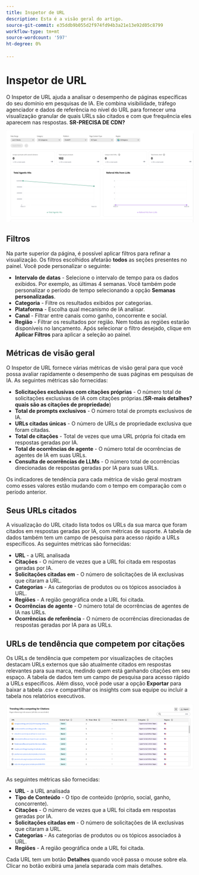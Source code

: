 ```yaml
---
title: Inspetor de URL
description: Esta é a visão geral do artigo.
source-git-commit: e35ddb9b055d2f974fd94b3a21e13e92d05c8799
workflow-type: tm+mt
source-wordcount: '597'
ht-degree: 0%

---
```



# Inspetor de URL

O Inspetor de URL ajuda a analisar o desempenho de páginas específicas do seu domínio em pesquisas de IA. Ele combina visibilidade, tráfego agenciador e dados de referência no nível do URL para fornecer uma visualização granular de quais URLs são citados e com que frequência eles aparecem nas respostas. **SR-PRECISA DE CDN?**

![Inspetor de URL](/help/dashboards/assets/url-insp.png)

## Filtros

Na parte superior da página, é possível aplicar filtros para refinar a visualização. Os filtros escolhidos afetarão **todos** as seções presentes no painel. Você pode personalizar o seguinte:

* **Intervalo de datas** - Selecione o intervalo de tempo para os dados exibidos. Por exemplo, as últimas 4 semanas. Você também pode personalizar o período de tempo selecionando a opção **Semanas personalizadas**.
* **Categoria** - Filtre os resultados exibidos por categorias.
* **Plataforma** - Escolha qual mecanismo de IA analisar.
* **Canal** - Filtrar entre canais como ganho, concorrente e social.
* **Região** - Filtrar os resultados por região. Nem todas as regiões estarão disponíveis no lançamento.
Após selecionar o filtro desejado, clique em **Aplicar Filtros** para aplicar a seleção ao painel.

## Métricas de visão geral

O Inspetor de URL fornece várias métricas de visão geral para que você possa avaliar rapidamente o desempenho de suas páginas em pesquisas de IA. As seguintes métricas são fornecidas:

* **Solicitações exclusivas com citações próprias** - O número total de solicitações exclusivas de IA com citações próprias.(**SR-mais detalhes? quais são as citações de propriedade**)
* **Total de prompts exclusivos** - O número total de prompts exclusivos de IA.
* **URLs citadas únicas** - O número de URLs de propriedade exclusiva que foram citadas.
* **Total de citações** - Total de vezes que uma URL própria foi citada em respostas geradas por IA.
* **Total de ocorrências de agente** - O número total de ocorrências de agentes de IA em suas URLs.
* **Consulta de ocorrências de LLMs** - O número total de ocorrências direcionadas de respostas geradas por IA para suas URLs.

Os indicadores de tendência para cada métrica de visão geral mostram como esses valores estão mudando com o tempo em comparação com o período anterior.

## Seus URLs citados

A visualização do URL citado lista todos os URLs da sua marca que foram citados em respostas geradas por IA, com métricas de suporte. A tabela de dados também tem um campo de pesquisa para acesso rápido a URLs específicos. As seguintes métricas são fornecidas:

* **URL** - a URL analisada
* **Citações** - O número de vezes que a URL foi citada em respostas geradas por IA.
* **Solicitações citadas em** - O número de solicitações de IA exclusivas que citaram a URL.
* **Categorias** - As categorias de produtos ou os tópicos associados à URL.
* **Regiões** - A região geográfica onde a URL foi citada.
* **Ocorrências de agente** - O número total de ocorrências de agentes de IA nas URLs.
* **Ocorrências de referência** - O número de ocorrências direcionadas de respostas geradas por IA para as URLs.

## URLs de tendência que competem por citações

Os URLs de tendência que competem por visualizações de citações destacam URLs externos que são atualmente citados em respostas relevantes para sua marca, medindo quem está ganhando citações em seu espaço. A tabela de dados tem um campo de pesquisa para acesso rápido a URLs específicos. Além disso, você pode usar a opção **Exportar** para baixar a tabela .csv e compartilhar os insights com sua equipe ou incluir a tabela nos relatórios executivos.

![URLs de tendência competindo por Citações](/help/dashboards/assets/trend-url.png)

As seguintes métricas são fornecidas:

* **URL** - a URL analisada
* **Tipo de Conteúdo** - O tipo de conteúdo (próprio, social, ganho, concorrente).
* **Citações** - O número de vezes que a URL foi citada em respostas geradas por IA.
* **Solicitações citadas em** - O número de solicitações de IA exclusivas que citaram a URL.
* **Categorias** - As categorias de produtos ou os tópicos associados à URL.
* **Regiões** - A região geográfica onde a URL foi citada.

Cada URL tem um botão **Detalhes** quando você passa o mouse sobre ela. Clicar no botão exibirá uma janela separada com mais detalhes.
